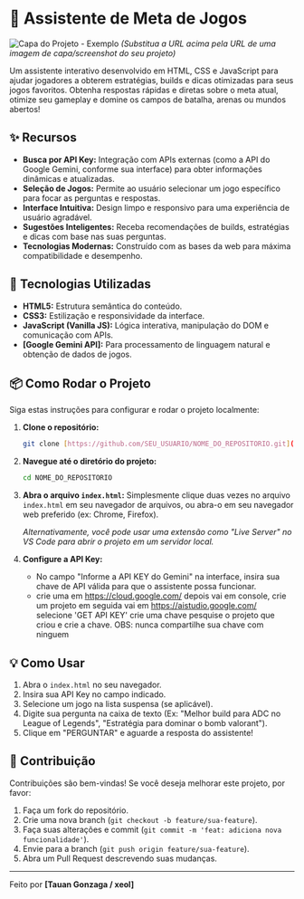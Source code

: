 # 🎯 Assistente de Meta de Jogos

![Capa do Projeto - Exemplo](./projeto%20NLW%20esports/assets/logo.png)
_(Substitua a URL acima pela URL de uma imagem de capa/screenshot do seu projeto)_

Um assistente interativo desenvolvido em HTML, CSS e JavaScript para ajudar jogadores a obterem estratégias, builds e dicas otimizadas para seus jogos favoritos. Obtenha respostas rápidas e diretas sobre o meta atual, otimize seu gameplay e domine os campos de batalha, arenas ou mundos abertos!

## ✨ Recursos

- **Busca por API Key:** Integração com APIs externas (como a API do Google Gemini, conforme sua interface) para obter informações dinâmicas e atualizadas.
- **Seleção de Jogos:** Permite ao usuário selecionar um jogo específico para focar as perguntas e respostas.
- **Interface Intuitiva:** Design limpo e responsivo para uma experiência de usuário agradável.
- **Sugestões Inteligentes:** Receba recomendações de builds, estratégias e dicas com base nas suas perguntas.
- **Tecnologias Modernas:** Construído com as bases da web para máxima compatibilidade e desempenho.

## 🚀 Tecnologias Utilizadas

- **HTML5:** Estrutura semântica do conteúdo.
- **CSS3:** Estilização e responsividade da interface.
- **JavaScript (Vanilla JS):** Lógica interativa, manipulação do DOM e comunicação com APIs.
- **[Google Gemini API]:** Para processamento de linguagem natural e obtenção de dados de jogos.

## 📦 Como Rodar o Projeto

Siga estas instruções para configurar e rodar o projeto localmente:

1.  **Clone o repositório:**
    ```bash
    git clone [https://github.com/SEU_USUARIO/NOME_DO_REPOSITORIO.git](https://github.com/SEU_USUARIO/NOME_DO_REPOSITORIO.git)
    ```
2.  **Navegue até o diretório do projeto:**
    ```bash
    cd NOME_DO_REPOSITORIO
    ```
3.  **Abra o arquivo `index.html`:**
    Simplesmente clique duas vezes no arquivo `index.html` em seu navegador de arquivos, ou abra-o em seu navegador web preferido (ex: Chrome, Firefox).

    _Alternativamente, você pode usar uma extensão como "Live Server" no VS Code para abrir o projeto em um servidor local._

4.  **Configure a API Key:**
    - No campo "Informe a API KEY do Gemini" na interface, insira sua chave de API válida para que o assistente possa funcionar.
    - crie uma em https://cloud.google.com/ depois vai em console, crie um projeto em seguida vai em https://aistudio.google.com/ selecione 'GET API KEY' crie uma chave pesquise o projeto que criou e crie a chave.
      OBS: nunca compartilhe sua chave com ninguem

## 💡 Como Usar

1.  Abra o `index.html` no seu navegador.
2.  Insira sua API Key no campo indicado.
3.  Selecione um jogo na lista suspensa (se aplicável).
4.  Digite sua pergunta na caixa de texto (Ex: "Melhor build para ADC no League of Legends", "Estratégia para dominar o bomb valorant").
5.  Clique em "PERGUNTAR" e aguarde a resposta do assistente!

## 🤝 Contribuição

Contribuições são bem-vindas! Se você deseja melhorar este projeto, por favor:

1.  Faça um fork do repositório.
2.  Crie uma nova branch (`git checkout -b feature/sua-feature`).
3.  Faça suas alterações e commit (`git commit -m 'feat: adiciona nova funcionalidade'`).
4.  Envie para a branch (`git push origin feature/sua-feature`).
5.  Abra um Pull Request descrevendo suas mudanças.

---

Feito por **[Tauan Gonzaga / xeol]**
